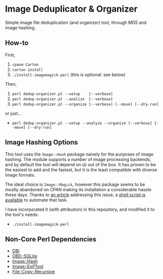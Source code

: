 # Image Deduplicator & Organizer

Simple image file deduplication (and organizer) tool, through MD5 and image hashing.


## How-to

First,

  1. `cpanm Carton`
  2. `carton install`
  3. `./install-imagemagick-perl` (this is optional: see below)

Then,

  1. `perl dedup-organizer.pl --setup    [--verbose]`
  2. `perl dedup-organizer.pl --analize  [--verbose]`
  3. `perl dedup-organizer.pl --organize [--verbose] [--move] [--dry-run]`

or just...

  - `perl dedup-organizer.pl --setup --analyze --organize [--verbose] [--move] [--dry-run]`


## Image Hashing Options

This tool uses the `Image::Hash` package naively for the purposes of image hashing. The module supports a number of image processing backends, and by default the tool will depend on `GD` out of the box. It has proven to be the easiest to add and the fastest, but it is the least compatible with diverse image formats.

The ideal choice is `Image::Magick`, however this package seems to be mostly abandoned on CPAN making its installation a considerable hassle these days. Thanks to [an article](http://perltricks.com/article/57/2014/1/1/Shazam-Use-Image-Magick-with-Perlbrew-in-minutes) addressing this issue, a [shell script is available](https://gist.github.com/zmughal/8264712) to automate that task.

I have incorporated it (with attribution) in this repository, and modified it to the tool's needs:

 - `./install-imagemagick-perl`


## Non-Core Perl Dependencies

  - [DBI](https://metacpan.org/pod/DBI)
  - [DBD::SQLite](https://metacpan.org/pod/DBD::SQLite)
  - [Image::Hash](https://metacpan.org/pod/Image::Hash)
  - [Image::ExifTool](https://metacpan.org/pod/Image::ExifTool)
  - [File::Copy::Recursive](https://metacpan.org/pod/File::Copy::Recursive)

